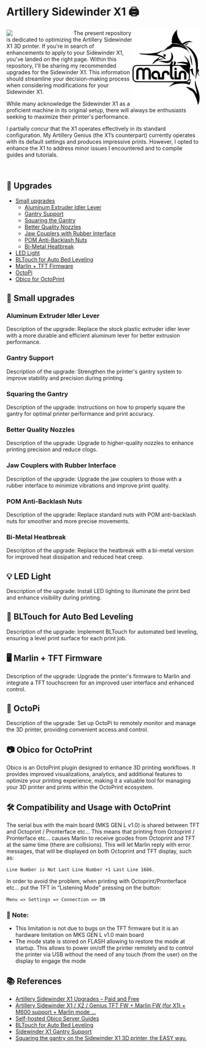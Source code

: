 # Artillery Sidewinder X1 🖨️


<img align="right" width="175" src="https://github.com/MarlinFirmware/Marlin/raw/2.0.x/buildroot/share/pixmaps/logo/marlin-250.png" style="max-width:100%;">

<img align="left" width="175" src="https://github.com/pinguinpfleger/ASWX1-FW-MOD/blob/2.0.x/artillery_logo_brand.png?raw=true" style="max-width:100%;">

 
The present repository is dedicated to optimizing the Artillery Sidewinder X1 3D printer. If you're in search of enhancements to apply to your Sidewinder X1, you've landed on the right page. Within this repository, I'll be sharing my recommended upgrades for the Sidewinder X1. This information should streamline your decision-making process when considering modifications for your Sidewinder X1.

While many acknowledge the Sidewinder X1 as a proficient machine in its original setup, there will always be enthusiasts seeking to maximize their printer's performance.

I partially concur that the X1 operates effectively in its standard configuration. My Artillery Genius (the X1’s counterpart) currently operates with its default settings and produces impressive prints. However, I opted to enhance the X1 to address minor issues I encountered and to compile guides and tutorials.

<br>
   
## 🚀 Upgrades

- [Small upgrades](#small-upgrades)
    - [Aluminum Extruder Idler Lever](#aluminum-extruder-idler-lever)
    - [Gantry Support](#gantry-support)
    - [Squaring the Gantry](#squaring-the-gantry)
    - [Better Quality Nozzles](#better-quality-nozzles)
    - [Jaw Couplers with Rubber Interface](#jaw-couplers-with-rubber-interface)
    - [POM Anti-Backlash Nuts](#pom-anti-backlash-nuts)
    - [Bi-Metal Heatbreak](#bi-metal-heatbreak)
- [LED Light](#led-light)
- [BLTouch for Auto Bed Leveling](#bltouch-for-auto-bed-leveling)
- [Marlin + TFT Firmware](#marlin--tft-firmware)
- [OctoPi](#octopi)
- [Obico for OctoPrint](#obico)

## 🤏 Small upgrades

### Aluminum Extruder Idler Lever

Description of the upgrade: Replace the stock plastic extruder idler lever with a more durable and efficient aluminum lever for better extrusion performance.

### Gantry Support

Description of the upgrade: Strengthen the printer's gantry system to improve stability and precision during printing.

### Squaring the Gantry

Description of the upgrade: Instructions on how to properly square the gantry for optimal printer performance and print accuracy.

### Better Quality Nozzles

Description of the upgrade: Upgrade to higher-quality nozzles to enhance printing precision and reduce clogs.

### Jaw Couplers with Rubber Interface

Description of the upgrade: Upgrade the jaw couplers to those with a rubber interface to minimize vibrations and improve print quality.

### POM Anti-Backlash Nuts

Description of the upgrade: Replace standard nuts with POM anti-backlash nuts for smoother and more precise movements.

### Bi-Metal Heatbreak

Description of the upgrade: Replace the heatbreak with a bi-metal version for improved heat dissipation and reduced heat creep.

## 💡 LED Light

Description of the upgrade: Install LED lighting to illuminate the print bed and enhance visibility during printing.

## 💉 BLTouch for Auto Bed Leveling

Description of the upgrade: Implement BLTouch for automated bed leveling, ensuring a level print surface for each print job.

## 🖥️ Marlin + TFT Firmware

Description of the upgrade: Upgrade the printer's firmware to Marlin and integrate a TFT touchscreen for an improved user interface and enhanced control.

## 🐙 OctoPi

Description of the upgrade: Set up OctoPi to remotely monitor and manage the 3D printer, providing convenient access and control.

## 📷 Obico for OctoPrint

Obico is an OctoPrint plugin designed to enhance 3D printing workflows. It provides improved visualizations, analytics, and additional features to optimize your printing experience, making it a valuable tool for managing your 3D printer and prints within the OctoPrint ecosystem.

## 🛠️ Compatibility and Usage with OctoPrint

The serial bus with the main board (MKS GEN L v1.0) is shared between TFT and Octoprint / Pronterface etc… This means that printing from Octoprint / Pronterface etc… causes Marlin to receive gcodes from Octoprint and TFT at the same time (there are collisions). This will let Marlin reply with error messages, that will be displayed on both Octoprint and TFT display, such as:

```
Line Number is Not Last Line Number +1 Last Line 1686.
```

In order to avoid the problem, when printing with Octoprint/Pronterface etc… put the TFT in “Listening Mode” pressing on the button:
``` 
Menu => Settings => Connection => ON
```

### 📌 Note:

- This limitation is not due to bugs on the TFT firmware but it is an hardware limitation on MKS GEN L v1.0 main board
- The mode state is stored on FLASH allowing to restore the mode at startup. This allows to power on/off the printer remotely and to control the printer via USB without the need of any touch (from the user) on the display to engage the mode


## 📚 References
- [Artillery Sidewinder X1 Upgrades – Paid and Free](https://3dprintbeginner.com/sidewinder-x1-upgrades/)
- [Artillery Sidewinder X1 / X2 / Genius TFT FW + Marlin FW (for X1) + M600 support + Marlin mode …](https://3dfablab.wordpress.com/2021/12/07/artillery-sidewinder-x1-x2-genius-tft-fw-marlin-fw-for-x1-m600-support-marlin-mode/)
- [Self-hosted Obico Server Guides](https://www.obico.io/docs/server-guides/)
- [BLTouch for Auto Bed Leveling](https://www.youtube.com/watch?v=1uuxTWJZowo) 
- [Sidewinder X1 Gantry Support](https://www.youtube.com/watch?v=9TPCdesemes) 
- [Squaring the gantry on the Sidewinder X1 3D printer, the EASY way.](https://www.youtube.com/watch?v=KmeYlX6eXGE)